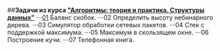 ##**Задачи из курса ["Алгоритмы: теория и практика. Структуры данных"](https://stepik.org/course/1547/syllabus)**
⋅⋅⋅[01](https://github.com/megamott/JavaAlgorithms/blob/master/src/stepik_algorithms_structures/Brackets.java) Баланс скобок.
⋅⋅⋅02 Определить высоту небинарного дерева.
⋅⋅⋅03 Симулятор обработки сетевых пакетов.
⋅⋅⋅04 Стек с поддержкой максимума.
⋅⋅⋅05 Максимум в скользящем окне.
⋅⋅⋅06 Построение кучи.
⋅⋅⋅07 Телефонная книга.
